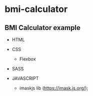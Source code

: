 <h1>bmi-calculator</h1>

<h2>BMI Calculator example</h2>


- HTML

- CSS
  * Flexbox

- SASS

- JAVASCRIPT
  * imaskjs lib (https://imask.js.org/);

